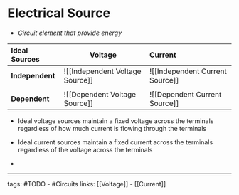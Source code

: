 # Electrical Source
- *Circuit element that provide energy*

| Ideal Sources   | Voltage                         | Current                         |
|:--------------- | ------------------------------- |:------------------------------- |
| **Independent** | ![[Independent Voltage Source]] | ![[Independent Current Source]] |
|                 |                                 |                                 |
| **Dependent**   | ![[Dependent Voltage Source]]   | ![[Dependent Current Source]]   |

- Ideal voltage sources maintain a fixed voltage across the terminals regardless of how much current is flowing through the terminals

- Ideal current sources maintain a fixed current across the terminals regardless of the voltage across the terminals

- 

---
tags: #TODO - #Circuits 
links: [[Voltage]] - [[Current]]